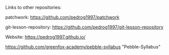 Links to other repositories:

patchwork: https://github.com/pedrog1997/patchwork

git-lesson-repository: 
https://github.com/pedrog1997/git-lesson-repository

Website: https://pedrog1997.github.io/

https://github.com/greenfox-academy/pebble-syllabus  "Pebble-Syllabus"
